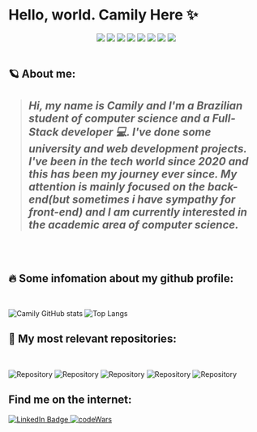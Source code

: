 # Hello, world. Camily Here ✨
<!-- credits to https://github.com/anuraghazra/github-readme-stats#themess -->

<div id="badges" style="text-align: center">

<img src="https://img.shields.io/badge/Python-14354C?style=for-the-badge&logo=python&logoColor=white"/>
<img src="https://img.shields.io/badge/C-00599C?style=for-the-badge&logo=c&logoColor=white">
<img src="https://img.shields.io/badge/JavaScript-F7DF1E?style=for-the-badge&logo=javascript&logoColor=black"/>
<img src="https://img.shields.io/badge/PHP-777BB4?style=for-the-badge&logo=php&logoColor=white">
<img src="https://img.shields.io/badge/Node.js-43853D?style=for-the-badge&logo=node.js&logoColor=white">
<img src="https://img.shields.io/badge/HTML5-E34F26?style=for-the-badge&logo=html5&logoColor=white">
<img src="https://img.shields.io/badge/CSS3-1572B6?style=for-the-badge&logo=css3&logoColor=white ">
<img src="https://img.shields.io/badge/MySQL-f59236?style=for-the-badge&logo=mysql&logoColor=white">
 	
</div>
<br>

## 🪐 About me:

>## *Hi, my name is Camily and I'm a Brazilian student of computer science and a Full-Stack developer 💻. I've done some university and web development projects. I've been in the tech world since 2020 and this has been my journey ever since. My attention is mainly focused on the back-end(but sometimes i have sympathy for front-end) and I am currently interested in the academic area of computer science.*
<br>

 

<br>


## 🔥 Some infomation about my github profile: 
<br> 

![Camily GitHub stats](https://github-readme-stats.vercel.app/api?username=Kamirii&show_icons=true&theme=aura) 
![Top Langs](https://github-readme-stats.vercel.app/api/top-langs/?username=Kamirii&layout=compact&theme=aura)

## 🥳 My most relevant repositories: 
<br> 

![Repository](https://github-readme-stats.vercel.app/api/pin/?username=Kamirii&repo=SetOperationsWithReadline&show_owner=true&theme=aura) ![Repository](https://github-readme-stats.vercel.app/api/pin/?username=Kamirii&repo=duelo-de-espadachins&show_owner=true&theme=aura) ![Repository](https://github-readme-stats.vercel.app/api/pin/?username=Kamirii&repo=SenaiProject&show_owner=true&theme=aura) ![Repository](https://github-readme-stats.vercel.app/api/pin/?username=Kamirii&repo=DevTips&show_owner=true&theme=aura) ![Repository](https://github-readme-stats.vercel.app/api/pin/?username=Kamirii&repo=APOD&show_owner=true&theme=aura)

## Find me on the internet: 

<div id="badges">
  <a href="www.linkedin.com/in/camily-albres">
    <img src="https://img.shields.io/badge/LinkedIn-blue?style=for-the-badge&logo=linkedin&logoColor=white" alt="LinkedIn Badge"/>
  </a>
  <a href="https://www.codewars.com/users/Kamiri">
    <img src="https://img.shields.io/badge/Codewars-B1361E?style=for-the-badge&logo=Codewars&logoColor=white" alt="codeWars"/>
  </a>
</div>

 	


